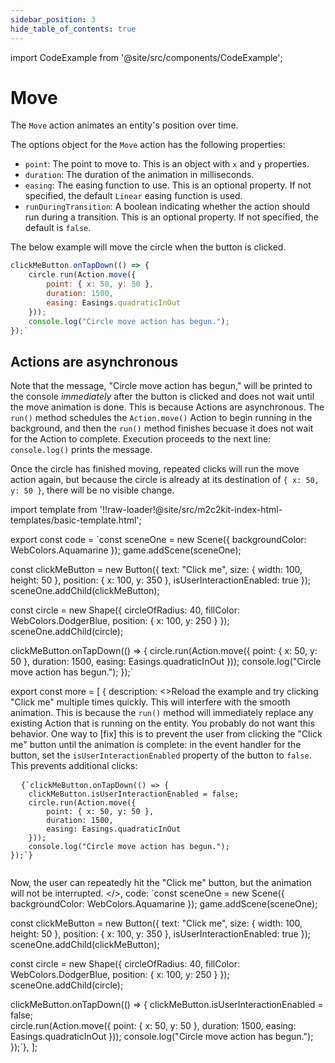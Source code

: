```yaml
---
sidebar_position: 3
hide_table_of_contents: true
---
```


import CodeExample from '@site/src/components/CodeExample';

# Move

The `Move` action animates an entity's position over time.

The options object for the `Move` action has the following properties:

- `point`: The point to move to. This is an object with `x` and `y` properties.
- `duration`: The duration of the animation in milliseconds.
- `easing`: The easing function to use. This is an optional property. If not specified, the default `Linear` easing function is used.
- `runDuringTransition`: A boolean indicating whether the action should run during a transition. This is an optional property. If not specified, the default is `false`.

The below example will move the circle when the button is clicked.

```js
clickMeButton.onTapDown(() => {
    circle.run(Action.move({
        point: { x: 50, y: 50 },
        duration: 1500,
        easing: Easings.quadraticInOut
    }));
    console.log("Circle move action has begun.");
});`
```

## Actions are asynchronous

Note that the message, "Circle move action has begun," will be printed to the console *immediately* after the button is clicked and does not wait until the move animation is done. This is because Actions are asynchronous. The `run()` method schedules the `Action.move()` Action to begin running in the background, and then the `run()` method finishes becuase it does not wait for the Action to complete. Execution proceeds to the next line: `console.log()` prints the message.

Once the circle has finished moving, repeated clicks will run the move action again, but because the circle is already at its destination of `{ x: 50, y: 50 }`, there will be no visible change.

import template from '!!raw-loader!@site/src/m2c2kit-index-html-templates/basic-template.html';

export const code = `const sceneOne = new Scene({ backgroundColor: WebColors.Aquamarine });
game.addScene(sceneOne);
 
const clickMeButton = new Button({
    text: "Click me",
    size: { width: 100, height: 50 },
    position: { x: 100, y: 350 },
    isUserInteractionEnabled: true
});
sceneOne.addChild(clickMeButton);
 
const circle = new Shape({
    circleOfRadius: 40,
    fillColor: WebColors.DodgerBlue,
    position: { x: 100, y: 250 }
});
sceneOne.addChild(circle);
 
clickMeButton.onTapDown(() => {
    circle.run(Action.move({
        point: { x: 50, y: 50 },
        duration: 1500,
        easing: Easings.quadraticInOut
    }));
    console.log("Circle move action has begun.");
});`

export const more = [
{ description: <>Reload the example and try clicking "Click me" multiple times quickly. This will interfere with the smooth animation. This is because the `run()` method will immediately replace any existing Action that is running on the entity. You probably do not want this behavior. One way to [fix] this is to prevent the user from clicking the "Click me" button until the animation is complete: in the event handler for the button, set the <code>isUserInteractionEnabled</code> property of the button to <code>false</code>. This prevents additional clicks:
<pre>
  <code className="language-js">{`clickMeButton.onTapDown(() => {
    clickMeButton.isUserInteractionEnabled = false;
    circle.run(Action.move({
        point: { x: 50, y: 50 },
        duration: 1500,
        easing: Easings.quadraticInOut
    }));
    console.log("Circle move action has begun.");
});`}
  </code>
</pre>
Now, the user can repeatedly hit the "Click me" button, but the animation will not be interrupted.
</>,
code: `const sceneOne = new Scene({ backgroundColor: WebColors.Aquamarine });
game.addScene(sceneOne);
 
const clickMeButton = new Button({
    text: "Click me",
    size: { width: 100, height: 50 },
    position: { x: 100, y: 350 },
    isUserInteractionEnabled: true
});
sceneOne.addChild(clickMeButton);
 
const circle = new Shape({
    circleOfRadius: 40,
    fillColor: WebColors.DodgerBlue,
    position: { x: 100, y: 250 }
});
sceneOne.addChild(circle);
 
clickMeButton.onTapDown(() => {
    clickMeButton.isUserInteractionEnabled = false;    
    circle.run(Action.move({
        point: { x: 50, y: 50 },
        duration: 1500,
        easing: Easings.quadraticInOut
    }));
    console.log("Circle move action has begun.");
});`},
];

<CodeExample code={code} more={more} template={template} console="true"/>

